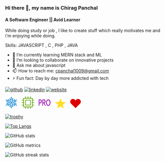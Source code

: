 ### Hi there 👋, my name is Chirag Panchal
#### A Software Engineer || Avid Learner
While doing study or job , I like to create stuff which really motivates me and i'm enjoying while doing.

Skills: JAVASCRIPT , C  ,  PHP  ,  JAVA

- 🌱 I’m currently learning MERN stack and ML 
- 👯 I’m looking to collaborate on innovative projects 
- 💬 Ask me about javascript 
- 📫 How to reach me: cpanchal1009@gmail.com 
- ⚡ Fun fact: Day by day more addicted with tech 


[<img src='https://cdn.jsdelivr.net/npm/simple-icons@3.0.1/icons/github.svg' alt='github' height='40'>](https://github.com/chiragpanchall)  [<img src='https://cdn.jsdelivr.net/npm/simple-icons@3.0.1/icons/linkedin.svg' alt='linkedin' height='40'>](https://www.linkedin.com/in/cpanchal1009/)  [<img src='https://cdn.jsdelivr.net/npm/simple-icons@3.0.1/icons/icloud.svg' alt='website' height='40'>](http://chiragpanchall.github.io/)  

<a href='https://archiveprogram.github.com/'><img src='https://raw.githubusercontent.com/acervenky/animated-github-badges/master/assets/acbadge.gif' width='40' height='40'></a> <a href='https://docs.github.com/en/developers'><img src='https://raw.githubusercontent.com/acervenky/animated-github-badges/master/assets/devbadge.gif' width='40' height='40'></a> <a href='https://github.com/pricing'><img src='https://raw.githubusercontent.com/acervenky/animated-github-badges/master/assets/pro.gif' width='40' height='40'></a> <a href='https://stars.github.com/'><img src='https://raw.githubusercontent.com/acervenky/animated-github-badges/master/assets/starbadge.gif' width='35' height='35'></a> <a href='https://docs.github.com/en/github/supporting-the-open-source-community-with-github-sponsors'><img src='https://raw.githubusercontent.com/acervenky/animated-github-badges/master/assets/sponsorbadge.gif' width='35' height='35'></a> 

[![trophy](https://github-profile-trophy.vercel.app/?username=chiragpanchall)](https://github.com/ryo-ma/github-profile-trophy)

[![Top Langs](https://github-readme-stats.vercel.app/api/top-langs/?username=chiragpanchall)](https://github.com/anuraghazra/github-readme-stats)

![GitHub stats](https://github-readme-stats.vercel.app/api?username=chiragpanchall&show_icons=true&count_private=true)  

![GitHub metrics](https://metrics.lecoq.io/chiragpanchall)  

![GitHub streak stats](https://streak-stats.demolab.com/?user=chiragpanchall)  


